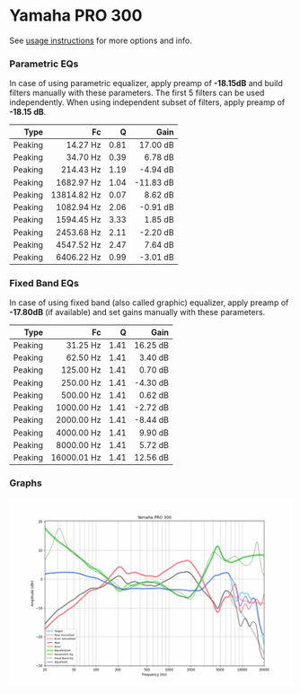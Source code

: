 # Yamaha PRO 300
See [usage instructions](https://github.com/jaakkopasanen/AutoEq#usage) for more options and info.

### Parametric EQs
In case of using parametric equalizer, apply preamp of **-18.15dB** and build filters manually
with these parameters. The first 5 filters can be used independently.
When using independent subset of filters, apply preamp of **-18.15 dB**.

| Type    | Fc          |    Q | Gain      |
|--------:|------------:|-----:|----------:|
| Peaking | 14.27 Hz    | 0.81 | 17.00 dB  |
| Peaking | 34.70 Hz    | 0.39 | 6.78 dB   |
| Peaking | 214.43 Hz   | 1.19 | -4.94 dB  |
| Peaking | 1682.97 Hz  | 1.04 | -11.83 dB |
| Peaking | 13814.82 Hz | 0.07 | 8.62 dB   |
| Peaking | 1082.94 Hz  | 2.06 | -0.91 dB  |
| Peaking | 1594.45 Hz  | 3.33 | 1.85 dB   |
| Peaking | 2453.68 Hz  | 2.11 | -2.20 dB  |
| Peaking | 4547.52 Hz  | 2.47 | 7.64 dB   |
| Peaking | 6406.22 Hz  | 0.99 | -3.01 dB  |

### Fixed Band EQs
In case of using fixed band (also called graphic) equalizer, apply preamp of **-17.80dB**
(if available) and set gains manually with these parameters.

| Type    | Fc          |    Q | Gain     |
|--------:|------------:|-----:|---------:|
| Peaking | 31.25 Hz    | 1.41 | 16.25 dB |
| Peaking | 62.50 Hz    | 1.41 | 3.40 dB  |
| Peaking | 125.00 Hz   | 1.41 | 0.70 dB  |
| Peaking | 250.00 Hz   | 1.41 | -4.30 dB |
| Peaking | 500.00 Hz   | 1.41 | 0.62 dB  |
| Peaking | 1000.00 Hz  | 1.41 | -2.72 dB |
| Peaking | 2000.00 Hz  | 1.41 | -8.44 dB |
| Peaking | 4000.00 Hz  | 1.41 | 9.90 dB  |
| Peaking | 8000.00 Hz  | 1.41 | 5.72 dB  |
| Peaking | 16000.01 Hz | 1.41 | 12.56 dB |

### Graphs
![](./Yamaha%20PRO%20300.png)